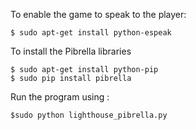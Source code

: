 To enable the game to speak to the player:

    $ sudo apt-get install python-espeak

To install the Pibrella libraries

    $ sudo apt-get install python-pip
    $ sudo pip install pibrella

Run the program using :

    $sudo python lighthouse_pibrella.py
